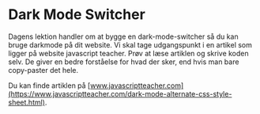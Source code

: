 # Dark Mode Switcher

Dagens lektion handler om at bygge en dark-mode-switcher så du kan bruge darkmode på dit website.
Vi skal tage udgangspunkt i en artikel som ligger på website javascript teacher. 
Prøv at læse artiklen og skrive koden selv. De giver en bedre forståelse for hvad der sker, end hvis man bare copy-paster det hele.

Du kan finde artiklen på [www.javascriptteacher.com](https://www.javascriptteacher.com/dark-mode-alternate-css-style-sheet.html).
